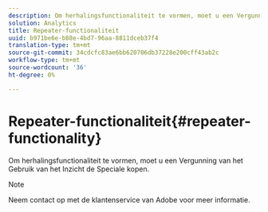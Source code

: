 ```yaml
---
description: Om herhalingsfunctionaliteit te vormen, moet u een Vergunning van het Gebruik van het Inzicht de Speciale kopen.
solution: Analytics
title: Repeater-functionaliteit
uuid: b971be6e-b88e-4bd7-96aa-8811dceb37f4
translation-type: tm+mt
source-git-commit: 34cdcfc83ae6bb620706db37228e200cff43ab2c
workflow-type: tm+mt
source-wordcount: '36'
ht-degree: 0%

---
```



# Repeater-functionaliteit{#repeater-functionality}

Om herhalingsfunctionaliteit te vormen, moet u een Vergunning van het Gebruik van het Inzicht de Speciale kopen.

>[!NOTE]
>
>Neem contact op met de klantenservice van Adobe voor meer informatie.

